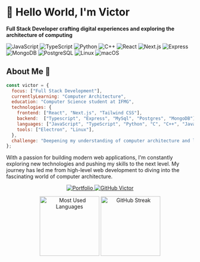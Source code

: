 # 👋 Hello World, I'm Victor

**Full Stack Developer crafting digital experiences and exploring the architecture of computing**

![JavaScript](https://img.shields.io/badge/Code-JavaScript-informational?style=flat&logo=javascript&color=F7DF1E)
![TypeScript](https://img.shields.io/badge/Code-TypeScript-informational?style=flat&logo=typescript&color=3178C6)
![Python](https://img.shields.io/badge/Code-Python-informational?style=flat&logo=python&color=3776AB)
![C++](https://img.shields.io/badge/Code-C++-informational?style=flat&logo=cplusplus&color=00599C)
![React](https://img.shields.io/badge/Frontend-React-informational?style=flat&logo=react&color=61DAFB)
![Next.js](https://img.shields.io/badge/Frontend-Next.js-informational?style=flat&logo=next.js&color=000000)
![Express](https://img.shields.io/badge/Backend-Express-informational?style=flat&logo=express&color=000000)
![MongoDB](https://img.shields.io/badge/Database-MongoDB-informational?style=flat&logo=mongodb&color=47A248)
![PostgreSQL](https://img.shields.io/badge/Database-PostgreSQL-informational?style=flat&logo=postgresql&color=336791)
![Linux](https://img.shields.io/badge/OS-Linux-informational?style=flat&logo=linux&color=FCC624)
![macOS](https://img.shields.io/badge/OS-macOS-informational?style=flat&logo=apple&color=000000)




## About Me 💭

```javascript
const victor = {
  focus: ["Full Stack Development"],
  currentlyLearning: "Computer Architecture",
  education: "Computer Science student at IFMG",
  technologies: {
    frontend: ["React", "Next.js", "Tailwind CSS"],
    backend:  ["Typescript", "Express", "MySql", "Postgres", "MongoDB"],
    languages: ["JavaScript", "TypeScript", "Python", "C", "C++", "Java", "Swift"],
    tools: ["Electron", "Linux"],
  },
  challenge: "Deepening my understanding of computer architecture and low-level systems"
};
```

With a passion for building modern web applications, I'm constantly exploring new technologies and pushing my skills to the next level. My journey has led me from high-level web development to diving into the fascinating world of computer architecture.

<p align="center">
  <a href="https://victordev.is-a.dev/" target="_blank">
    <img src="https://img.shields.io/badge/Portfolio-1F2937?style=for-the-badge&logo=firefox&logoColor=white" alt="Portfolio" />
  </a>
  <a href="https://github.com/VictorHumberto01" target="_blank">
    <img src="https://img.shields.io/github/followers/VictorHumberto01?label=follow&style=social" alt="GitHub Victor" />
  </a>
</p>

<div align="center">
  <img src="https://github-readme-stats.vercel.app/api/top-langs?username=VictorHumberto01&show_icons=true&theme=tokyonight&locale=en&layout=compact" alt="Most Used Languages" height="160" />
  <img src="https://github-readme-streak-stats.herokuapp.com/?user=VictorHumberto01&theme=tokyonight" alt="GitHub Streak" height="160" />
</div>
